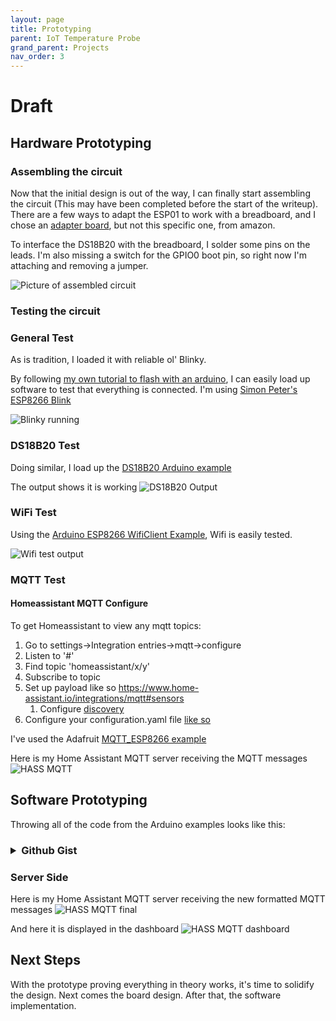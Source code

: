 ```yaml
---
layout: page
title: Prototyping
parent: IoT Temperature Probe
grand_parent: Projects
nav_order: 3
---
```

# Draft
## Hardware Prototyping

### Assembling the circuit
Now that the initial design is out of the way, I can finally start assembling the circuit (This may have been completed before the start of the writeup). There are a few ways to adapt the ESP01 to work with a breadboard, and I chose an [adapter board](https://www.amazon.com/Stemedu-Breakout-Breadboard-Pre-Solder-Transceiver/dp/B07KBZRZ3Y), but not this specific one, from amazon.

To interface the DS18B20 with the breadboard, I solder some pins on the leads. I'm also missing a switch for the GPIO0 boot pin, so right now I'm attaching and removing a jumper.

![Picture of assembled circuit](/assets/img/temp_probe/breadboard.jpg)
### Testing the circuit
### General Test
As is tradition, I loaded it with reliable ol' Blinky.

By following [my own tutorial to flash with an arduino](/Tutorials/ESP01-arduino-flash/), I can easily load up software to test that everything is connected. I'm using [Simon Peter's ESP8266 Blink](https://gist.github.com/buildcircuit/bea2f7d606638dd73b1f)

![Blinky running](/assets/img/temp_probe/blinky.gif)

### DS18B20 Test
Doing similar, I load up the [DS18B20 Arduino example](https://github.com/jmchiappa/DallasTemperature/blob/master/examples/Simple/Simple.pde)

The output shows it is working
![DS18B20 Output](/assets/img/temp_probe/DS18B20_arduino.PNG)

### WiFi Test
Using the [Arduino ESP8266 WifiClient Example](https://github.com/esp8266/Arduino/blob/master/libraries/ESP8266WiFi/examples/WiFiClient/WiFiClient.ino),
Wifi is easily tested.

![Wifi test output](/assets/img/temp_probe/wifi_arduino.PNG)


### MQTT Test
#### Homeassistant MQTT Configure
To get Homeassistant to view any mqtt topics:
1. Go to settings->Integration entries->mqtt->configure
2. Listen to '#'
3. Find topic 'homeassistant/x/y'
4. Subscribe to topic
5. Set up payload like so https://www.home-assistant.io/integrations/mqtt#sensors
   1. Configure [discovery](https://www.home-assistant.io/integrations/mqtt#discovery-topic)
6. Configure your configuration.yaml file [like so](https://www.home-assistant.io/integrations/sensor.mqtt/)

I've used the Adafruit [MQTT_ESP8266 example](https://github.com/adafruit/Adafruit_MQTT_Library/blob/master/examples/mqtt_esp8266/mqtt_esp8266.ino)

Here is my Home Assistant MQTT server receiving the MQTT messages
![HASS MQTT](/assets/img/temp_probe/hass_arduino_mqtt.PNG)

## Software Prototyping
Throwing all of the code from the Arduino examples looks like this:
<h3><details closed>
    <summary>Github Gist</summary> 
    <script src="https://gist.github.com/WorldWideWebster/bce192e94e35830e9c5bd0e2dc667ba6.js">  </script>
</details>
</h3>

### Server Side
Here is my Home Assistant MQTT server receiving the new formatted MQTT messages
![HASS MQTT final](/assets/img/temp_probe/hass_arduino_mqtt_final.PNG)

And here it is displayed in the dashboard
![HASS MQTT dashboard](/assets/img/temp_probe/hass_arduino_display.PNG)

## Next Steps
With the prototype proving everything in theory works, it's time to solidify the design. Next comes the board design.
After that, the software implementation.